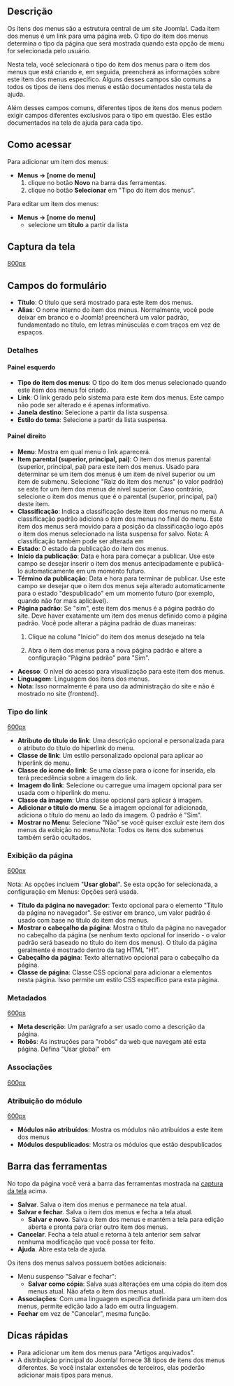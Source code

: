 <!-- Filename: Help4.x:Menu_Item:_New_Item / Display title:   Item dos menus: Novo item -->

## Descrição

Os itens dos menus são a estrutura central de um site Joomla!. Cada item
dos menus é um link para uma página web. O tipo do item dos menus
determina o tipo da página que será mostrada quando esta opção de menu
for selecionada pelo usuário.

Nesta tela, você selecionará o tipo do item dos menus para o item dos
menus que está criando e, em seguida, preencherá as informações sobre
este item dos menus específico. Alguns desses campos são comuns a todos
os tipos de itens dos menus e estão documentados nesta tela de ajuda.

Além desses campos comuns, diferentes tipos de itens dos menus podem
exigir campos diferentes exclusivos para o tipo em questão. Eles estão
documentados na tela de ajuda para cada tipo.

## Como acessar

Para adicionar um item dos menus:

- **Menus → \[nome do menu\]**
  1.  clique no botão **Novo** na barra das ferramentas.
  2.  clique no botão **Selecionar** em "Tipo do item dos menus".

Para editar um item dos menus:

- **Menus → \[nome do menu\]**
  - selecione um **título** a partir da lista

## Captura da tela

<a
href="https://docs.joomla.org/index.php?title=Special:Upload&amp;wpDestFile=Help-4x-Menus-New-Item-screen-pt-br.png"
class="new"
title="File:Help-4x-Menus-New-Item-screen-pt-br.png">800px</a>

## Campos do formulário

- **Título**: O título que será mostrado para este item dos menus.
- **Alias**: O nome interno do item dos menus. Normalmente, você pode
  deixar em branco e o Joomla! preencherá um valor padrão, fundamentado
  no título, em letras minúsculas e com traços em vez de espaços.


### Detalhes

#### Painel esquerdo

- **Tipo do item dos menus**: O tipo do item dos menus selecionado
  quando este item dos menus foi criado.
- **Link**: O link gerado pelo sistema para este item dos menus. Este
  campo não pode ser alterado e é apenas informativo.
- **Janela destino**: Selecione a partir da lista suspensa.
- **Estilo do tema**: Selecione a partir da lista suspensa.

#### Painel direito

- **Menu**: Mostra em qual menu o link aparecerá.
- **Item parental (superior, principal, pai)**: O item dos menus
  parental (superior, principal, pai) para este item dos menus. Usado
  para determinar se um item dos menus é um item de nível superior ou um
  item de submenu. Selecione "Raiz do item dos menus" (o valor padrão)
  se este for um item dos menus de nível superior. Caso contrário,
  selecione o item dos menus que é o parental (superior, principal, pai)
  deste item.
- **Classificação**: Indica a classificação deste item dos menus no
  menu. A classificação padrão adiciona o item dos menus no final do
  menu. Este item dos menus será movido para a posição da classificação
  logo após o item dos menus selecionado na lista suspensa for salvo.
  Nota: A classificação também pode ser alterada em
- **Estado**: O estado da publicação do item dos menus.
- **Início da publicação**: Data e hora para começar a publicar. Use
  este campo se desejar inserir o item dos menus antecipadamente e
  publicá-lo automaticamente em um momento futuro.
- **Término da publicação**: Data e hora para terminar de publicar. Use
  este campo se desejar que o item dos menus seja alterado
  automaticamente para o estado "despublicado" em um momento futuro (por
  exemplo, quando não for mais aplicável).
- **Página padrão**: Se "sim", este item dos menus é a página padrão do
  site. Deve haver exatamente um item dos menus definido como a página
  padrão. Você pode alterar a página padrão de duas maneiras:
  1.  Clique na coluna "Início" do item dos menus desejado na tela

  2.  Abra o item dos menus para a nova página padrão e altere a
      configuração "Página padrão" para "Sim".
- **Acesso**: O nível do acesso para
  visualização
  para este item dos menus.
- **Linguagem**: Linguagem dos itens dos menus.
- **Nota**: Isso normalmente é para uso da administração do site e não é
  mostrado no site (frontend).

### Tipo do link

<a
href="https://docs.joomla.org/index.php?title=Special:Upload&amp;wpDestFile=Help-4x-Menus-New-Item-link-type-subscreen-pt-br.png"
class="new"
title="File:Help-4x-Menus-New-Item-link-type-subscreen-pt-br.png">600px</a>

- **Atributo do título do link**: Uma descrição opcional e personalizada
  para o atributo do título do hiperlink do menu.
- **Classe de link**: Um estilo personalizado opcional para aplicar ao
  hiperlink do menu.
- **Classe do ícone do link**: Se uma classe para o ícone for inserida,
  ela terá precedência sobre a imagem do link.
- **Imagem do link**: Selecione ou carregue uma imagem opcional para ser
  usada com o hiperlink do menu.
- **Classe da imagem**: Uma classe opcional para aplicar à imagem.
- **Adicionar o título do menu**. Se a imagem opcional for adicionada,
  adiciona o título do menu ao lado da imagem. O padrão é "Sim".
- **Mostrar no Menu**: Selecione "Não" se você quiser excluir este item
  dos menus da exibição no menu.Nota: Todos os itens dos submenus também
  serão ocultados.

### Exibição da página

<a
href="https://docs.joomla.org/index.php?title=Special:Upload&amp;wpDestFile=Help-4x-Menus-New-Item-page-display-subscreen-pt-br.png"
class="new"
title="File:Help-4x-Menus-New-Item-page-display-subscreen-pt-br.png">600px</a>

Nota: As opções incluem "**Usar global**". Se esta opção for
selecionada, a configuração em Menus:
Opções
será usada.

- **Título da página no navegador**: Texto opcional para o elemento
  "Título da página no navegador". Se estiver em branco, um valor padrão
  é usado com base no título do item dos menus.
- **Mostrar o cabeçalho da página**: Mostra o título da página no
  navegador no cabeçalho da página (se nenhum texto opcional for
  inserido - o valor padrão será baseado no título do item dos menus). O
  título da página geralmente é mostrado dentro da tag HTML "H1".
- **Cabeçalho da página**: Texto alternativo opcional para o cabeçalho
  da página.
- **Classe de página**: Classe CSS opcional para adicionar a elementos
  nesta página. Isso permite um estilo CSS específico para esta página.

### Metadados

<a
href="https://docs.joomla.org/index.php?title=Special:Upload&amp;wpDestFile=Help-4x-Menus-New-Item-metadata-subscreen-pt-br.png"
class="new"
title="File:Help-4x-Menus-New-Item-metadata-subscreen-pt-br.png">600px</a>

- **Meta descrição**: Um parágrafo a ser usado como a descrição da
  página.
- **Robôs**: As instruções para "robôs" da web que navegam até esta
  página. Defina "Usar global" em

### Associações

<a
href="https://docs.joomla.org/index.php?title=Special:Upload&amp;wpDestFile=Help-4x-Menus-New-Item-associations-subscreen-pt-br.png"
class="new"
title="File:Help-4x-Menus-New-Item-associations-subscreen-pt-br.png">600px</a>



### Atribuição do módulo

<a
href="https://docs.joomla.org/index.php?title=Special:Upload&amp;wpDestFile=Help-4x-Menus-New-Item-module-assignment-subscreen-pt-br.png"
class="new"
title="File:Help-4x-Menus-New-Item-module-assignment-subscreen-pt-br.png">600px</a>

- **Módulos não atribuídos**: Mostra os módulos não atribuídos a este
  item dos menus
- **Módulos despublicados**: Mostra os módulos que estão despublicados

## Barra das ferramentas

No topo da página você verá a barra das ferramentas mostrada na [captura
da tela](#screenshot) acima.

- **Salvar**. Salva o item dos menus e permanece na tela atual.
- **Salvar e fechar**. Salva o item dos menus e fecha a tela atual.
  - **Salvar e novo**. Salva o item dos menus e mantém a tela para
    edição aberta e pronta para criar outro item dos menus.
- **Cancelar**. Fecha a tela atual e retorna à tela anterior sem salvar
  nenhuma modificação que você possa ter feito.
- **Ajuda**. Abre esta tela de ajuda.

Os itens dos menus salvos possuem botões adicionais:

- Menu suspenso "Salvar e fechar":
  - **Salvar como cópia**: Salva suas alterações em uma cópia do item
    dos menus atual. Não afeta o item dos menus atual.
- **Associações**: Com uma linguagem específica definida para um item
  dos menus, permite edição lado a lado em outra linguagem.
- **Fechar** em vez de "Cancelar", mesma função.

## Dicas rápidas

- Para adicionar um item dos menus para "Artigos
  arquivados".
- A distribuição principal do Joomla! fornece 38 tipos de itens dos
  menus diferentes. Se você instalar extensões de terceiros, elas
  poderão adicionar mais tipos para menus.

